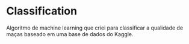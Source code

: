 # Classification
Algoritmo de machine learning que criei para classificar a qualidade de maças baseado em uma base de dados do Kaggle.
